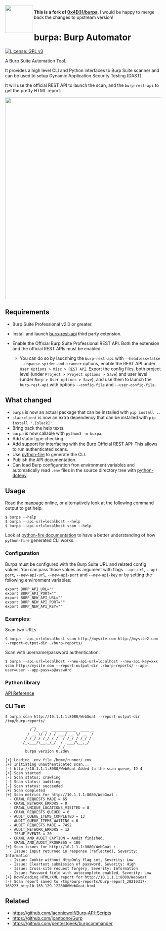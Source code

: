<img align="left" src="https://github.com/tristanlatr/burpa/blob/main/docs/images/burpa.png" width="90px">

**This is a fork of [0x4D31/burpa](https://github.com/0x4D31/burpa)**. I would be happy to merge back the changes to upstream version!

# burpa: Burp Automator

[![License: GPL v3](https://img.shields.io/badge/License-GPL%20v3-blue.svg)](https://www.gnu.org/licenses/gpl-3.0)

A Burp Suite Automation Tool. 

It provides a high level CLI and Python interfaces to Burp Suite scanner and can be used to setup Dynamic Application Security Testing (DAST). 

It will use the official REST API to launch the scan, and the `burp-rest-api` to get the pretty HTML report. 

<img align="center" src="https://github.com/tristanlatr/burpa/blob/main/docs/images/diagram.png" width="650px">

## Requirements
* Burp Suite Professional v2.0 or greater. 
* Install and launch [burp-rest-api](https://github.com/vmware/burp-rest-api) third party extension. 
* Enable the Official Burp Suite Professional REST API. Both the extension and the official REST APIs must be enabled.

  - You can do so by laucnhing the `burp-rest-api` with `--headless=false --unpause-spider-and-scanner` options, enable the REST API under `User Options > Misc > REST API`. Export the config files, both project level (under `Project > Project options > Save`) and user level (under `Burp > User options > Save`), and use them to launch the `burp-rest-api` with options `--config-file` and `--user-config-file`. 

## What changed

- `burpa` is now an actual package that can be installed with `pip install .`.
- `slackclient` is now an extra dependency that can be installed with `pip install '.[slack]'`.
- Bring back the help texts.
- `burpa` is now callable with `python3 -m burpa`.
- Add static type checking.
- Add support for interfacing with the Burp Official REST API: This allows to run authenticated scans. 
- Use [python-fire](https://github.com/google/python-fire) to generate the CLI. 
- Publish the API documentation. 
- Can load Burp configuration fron environment variables and automatically read `.env` files in the source directory tree with [python-dotenv](https://github.com/theskumar/python-dotenv). 

## Usage

Read the [manpage](https://github.com/tristanlatr/burpa/blob/main/docs/man/burpa.txt) online, or alternatively look at the following command output to get help.

```
$ burpa --help
$ burpa --api-url=localhost --help
$ burpa --api-url=localhost scan --help
```

Look at [python-fire documentation](https://google.github.io/python-fire/guide/) to have a better understanding of how `python-fire` generated CLI works. 

### Configuration

Burpa must be configured with the Burp Suite URL and related config values. 
You can pass those values as argument with flags `--api-url`, `--api-port`, `--new-api-url`, `--new-api-port` and `--new-api-key` or
by setting the following environment variables:

```
export BURP_API_URL=""
export BURP_API_PORT=""
export BURP_NEW_API_URL=""
export BURP_NEW_API_PORT=""
export BURP_NEW_API_KEY=""
```

### Examples:

Scan two URLs
```
$ burpa --api_url=localhost scan http://mysite.com http://mysite2.com --report-output-dir ./burp-reports/
```

Scan with username/password authentication:
```
$ burpa --api-url=localhost --new-api-url=localhost --new-api-key=xxx scan http://mysite.com --report-output-dir ./burp-reports/ --app-user=user --app-pass=p@assw0rd
```

### Python library

[API Reference](https://tristanlatr.github.io/burpa/)

### CLI Test

```
$ burpa scan http://10.1.1.1:8080/WebGoat --report-output-dir /tmp/burp-reports/
            __                          
           / /_  __  ___________  ____ _
          / __ \/ / / / ___/ __ \/ __ `/
         / /_/ / /_/ / /  / /_/ / /_/ / 
        /_.___/\__,_/_/  / .___/\__,_/  
                        /_/             
         burpa version 0.2dev 

[+] Loading .env file /home/runner/.env
[+] Initiating unauthenticated scan...
[-] http://10.1.1.1:8080/WebGoat Added to the scan queue, ID 4
[+] Scan started
[-] Scan status: crawling
[-] Scan status: auditing
[-] Scan status: succeeded
[+] Scan completed
[+] Scan metrics for http://10.1.1.1:8080/WebGoat : 
  - CRAWL_REQUESTS_MADE = 65
  - CRAWL_NETWORK_ERRORS = 0
  - CRAWL_UNIQUE_LOCATIONS_VISITED = 8
  - CRAWL_REQUESTS_QUEUED = 0
  - AUDIT_QUEUE_ITEMS_COMPLETED = 13
  - AUDIT_QUEUE_ITEMS_WAITING = 0
  - AUDIT_REQUESTS_MADE = 7492
  - AUDIT_NETWORK_ERRORS = 12
  - ISSUE_EVENTS = 20
  - CRAWL_AND_AUDIT_CAPTION = Audit finished.
  - CRAWL_AND_AUDIT_PROGRESS = 100
[+] Scan issues for http://10.1.1.1:8080/WebGoat :
  - Issue: Input returned in response (reflected), Severity: Information
  - Issue: Cookie without HttpOnly flag set, Severity: Low
  - Issue: Cleartext submission of password, Severity: High
  - Issue: Cross-site request forgery, Severity: Information
  - Issue: Password field with autocomplete enabled, Severity: Low
[+] Downloading HTML/XML report for http://10.1.1.1:8080/WebGoat
[-] Scan report saved to /tmp/burp-reports/burp-report_20210317-163223_http10.163.129.1228080WebGoat.html
```

## Related

- https://github.com/laconicwolf/Burp-API-Scripts
- https://github.com/joanbono/Gurp
- https://github.com/pentestgeek/burpcommander
